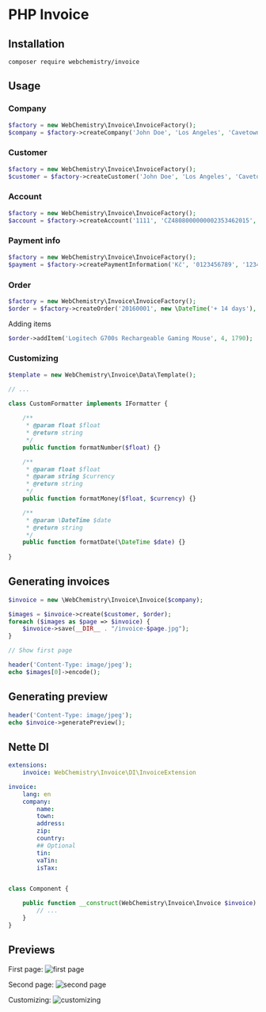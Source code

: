 # PHP Invoice

## Installation

```
composer require webchemistry/invoice
```

## Usage

### Company

```php
$factory = new WebChemistry\Invoice\InvoiceFactory();
$company = $factory->createCompany('John Doe', 'Los Angeles', 'Cavetown', '720 55', 'USA', '0123456789', 'CZ0123456789');
```

### Customer

```php
$factory = new WebChemistry\Invoice\InvoiceFactory();
$customer = $factory->createCustomer('John Doe', 'Los Angeles', 'Cavetown', '720 55', 'USA');
```

### Account

```php
$factory = new WebChemistry\Invoice\InvoiceFactory();
$account = $factory->createAccount('1111', 'CZ4808000000002353462015', 'GIGACZPX');
```

### Payment info

```php
$factory = new WebChemistry\Invoice\InvoiceFactory();
$payment = $factory->createPaymentInformation('Kč', '0123456789', '1234', 0.21);
```

### Order

```php
$factory = new WebChemistry\Invoice\InvoiceFactory();
$order = $factory->createOrder('20160001', new \DateTime('+ 14 days'), $account, $payment);
```

Adding items

```php
$order->addItem('Logitech G700s Rechargeable Gaming Mouse', 4, 1790);
```

### Customizing

```php
$template = new WebChemistry\Invoice\Data\Template();

// ...
```

```php
class CustomFormatter implements IFormatter {
	
	/**
	 * @param float $float
	 * @return string
	 */
	public function formatNumber($float) {}

	/**
	 * @param float $float
	 * @param string $currency
	 * @return string
	 */
	public function formatMoney($float, $currency) {}

	/**
	 * @param \DateTime $date
	 * @return string
	 */
	public function formatDate(\DateTime $date) {}
	
}
```

## Generating invoices

```php
$invoice = new \WebChemistry\Invoice\Invoice($company);

$images = $invoice->create($customer, $order);
foreach ($images as $page => $invoice) {
	$invoice->save(__DIR__ . "/invoice-$page.jpg");
}

// Show first page

header('Content-Type: image/jpeg');
echo $images[0]->encode();
```

## Generating preview

```php
header('Content-Type: image/jpeg');
echo $invoice->generatePreview();
```

## Nette DI

```yaml
extensions:
	invoice: WebChemistry\Invoice\DI\InvoiceExtension

invoice:
	lang: en
	company:
		name:
		town:
		address:
		zip:
		country:
		## Optional
		tin:
		vaTin:
		isTax:
```

```php

class Component {

	public function __construct(WebChemistry\Invoice\Invoice $invoice) {
		// ...
	}
}

```

## Previews

First page:
![first page](http://i.imgbox.com/pwFByZ1L.jpg)

Second page:
![second page](http://i.imgbox.com/ebrwXldf.jpg)

Customizing:
![customizing](https://i.imgbox.com/LTLUYWtQ.jpg)

